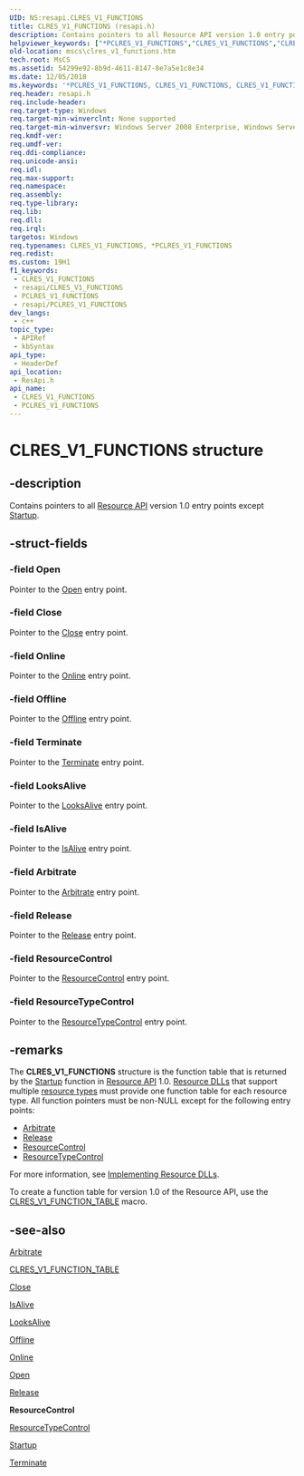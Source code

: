 ```yaml
---
UID: NS:resapi.CLRES_V1_FUNCTIONS
title: CLRES_V1_FUNCTIONS (resapi.h)
description: Contains pointers to all Resource API version 1.0 entry points except Startup.
helpviewer_keywords: ["*PCLRES_V1_FUNCTIONS","CLRES_V1_FUNCTIONS","CLRES_V1_FUNCTIONS structure [Failover Cluster]","PCLRES_V1_FUNCTIONS","PCLRES_V1_FUNCTIONS structure pointer [Failover Cluster]","_wolf_clres_v1_functions","mscs.clres_v1_functions","resapi/CLRES_V1_FUNCTIONS","resapi/PCLRES_V1_FUNCTIONS"]
old-location: mscs\clres_v1_functions.htm
tech.root: MsCS
ms.assetid: 54299e92-8b9d-4611-8147-8e7a5e1c8e34
ms.date: 12/05/2018
ms.keywords: '*PCLRES_V1_FUNCTIONS, CLRES_V1_FUNCTIONS, CLRES_V1_FUNCTIONS structure [Failover Cluster], PCLRES_V1_FUNCTIONS, PCLRES_V1_FUNCTIONS structure pointer [Failover Cluster], _wolf_clres_v1_functions, mscs.clres_v1_functions, resapi/CLRES_V1_FUNCTIONS, resapi/PCLRES_V1_FUNCTIONS'
req.header: resapi.h
req.include-header: 
req.target-type: Windows
req.target-min-winverclnt: None supported
req.target-min-winversvr: Windows Server 2008 Enterprise, Windows Server 2008 Datacenter
req.kmdf-ver: 
req.umdf-ver: 
req.ddi-compliance: 
req.unicode-ansi: 
req.idl: 
req.max-support: 
req.namespace: 
req.assembly: 
req.type-library: 
req.lib: 
req.dll: 
req.irql: 
targetos: Windows
req.typenames: CLRES_V1_FUNCTIONS, *PCLRES_V1_FUNCTIONS
req.redist: 
ms.custom: 19H1
f1_keywords:
 - CLRES_V1_FUNCTIONS
 - resapi/CLRES_V1_FUNCTIONS
 - PCLRES_V1_FUNCTIONS
 - resapi/PCLRES_V1_FUNCTIONS
dev_langs:
 - c++
topic_type:
 - APIRef
 - kbSyntax
api_type:
 - HeaderDef
api_location:
 - ResApi.h
api_name:
 - CLRES_V1_FUNCTIONS
 - PCLRES_V1_FUNCTIONS
---
```


# CLRES_V1_FUNCTIONS structure


## -description

Contains pointers to all <a href="/previous-versions/windows/desktop/mscs/resource-api">Resource API</a> version 1.0 entry 
    points except <a href="/previous-versions/windows/desktop/api/resapi/nc-resapi-pstartup_routine">Startup</a>.

## -struct-fields

### -field Open

Pointer to the <a href="/previous-versions/windows/desktop/api/resapi/nc-resapi-popen_routine">Open</a> entry point.

### -field Close

Pointer to the <a href="/previous-versions/windows/desktop/api/resapi/nc-resapi-pclose_routine">Close</a> entry point.

### -field Online

Pointer to the <a href="/previous-versions/windows/desktop/api/resapi/nc-resapi-ponline_routine">Online</a> entry point.

### -field Offline

Pointer to the <a href="/previous-versions/windows/desktop/api/resapi/nc-resapi-poffline_routine">Offline</a> entry point.

### -field Terminate

Pointer to the <a href="/previous-versions/windows/desktop/api/resapi/nc-resapi-pterminate_routine">Terminate</a> entry point.

### -field LooksAlive

Pointer to the <a href="/previous-versions/windows/desktop/api/resapi/nc-resapi-plooks_alive_routine">LooksAlive</a> entry point.

### -field IsAlive

Pointer to the <a href="/previous-versions/windows/desktop/api/resapi/nc-resapi-pis_alive_routine">IsAlive</a> entry point.

### -field Arbitrate

Pointer to the <a href="/previous-versions/windows/desktop/api/resapi/nc-resapi-parbitrate_routine">Arbitrate</a> entry point.

### -field Release

Pointer to the <a href="/previous-versions/windows/desktop/api/resapi/nc-resapi-prelease_routine">Release</a> entry point.

### -field ResourceControl

Pointer to the <a href="/previous-versions/windows/desktop/api/resapi/nc-resapi-presource_control_routine">ResourceControl</a> entry 
      point.

### -field ResourceTypeControl

Pointer to the <a href="/previous-versions/windows/desktop/api/resapi/nc-resapi-presource_type_control_routine">ResourceTypeControl</a> entry 
      point.

## -remarks

The <b>CLRES_V1_FUNCTIONS</b> structure is the function 
    table that is returned by the <a href="/previous-versions/windows/desktop/api/resapi/nc-resapi-pstartup_routine">Startup</a> function in 
    <a href="/previous-versions/windows/desktop/mscs/resource-api">Resource API</a> 1.0. 
    <a href="/previous-versions/windows/desktop/mscs/resource-dlls">Resource DLLs</a> that support multiple 
    <a href="/previous-versions/windows/desktop/mscs/resource-types">resource types</a> must provide one function table for each 
    resource type. All function pointers must be non-NULL except for the following entry points:

<ul>
<li>
<a href="/previous-versions/windows/desktop/api/resapi/nc-resapi-parbitrate_routine">Arbitrate</a>
</li>
<li>
<a href="/previous-versions/windows/desktop/api/resapi/nc-resapi-prelease_routine">Release</a>
</li>
<li>
<a href="/previous-versions/windows/desktop/api/resapi/nc-resapi-presource_control_routine">ResourceControl</a>
</li>
<li>
<a href="/previous-versions/windows/desktop/api/resapi/nc-resapi-presource_type_control_routine">ResourceTypeControl</a>
</li>
</ul>
For more information, see 
    <a href="/previous-versions/windows/desktop/mscs/implementing-resource-dlls">Implementing Resource DLLs</a>.

To create a function table for version 1.0 of the Resource API, use the 
    <a href="/previous-versions/windows/desktop/api/resapi/nf-resapi-clres_v1_function_table">CLRES_V1_FUNCTION_TABLE</a> macro.

## -see-also

<a href="/previous-versions/windows/desktop/api/resapi/nc-resapi-parbitrate_routine">Arbitrate</a>



<a href="/previous-versions/windows/desktop/api/resapi/nf-resapi-clres_v1_function_table">CLRES_V1_FUNCTION_TABLE</a>



<a href="/previous-versions/windows/desktop/api/resapi/nc-resapi-pclose_routine">Close</a>



<a href="/previous-versions/windows/desktop/api/resapi/nc-resapi-pis_alive_routine">IsAlive</a>



<a href="/previous-versions/windows/desktop/api/resapi/nc-resapi-plooks_alive_routine">LooksAlive</a>



<a href="/previous-versions/windows/desktop/api/resapi/nc-resapi-poffline_routine">Offline</a>



<a href="/previous-versions/windows/desktop/api/resapi/nc-resapi-ponline_routine">Online</a>



<a href="/previous-versions/windows/desktop/api/resapi/nc-resapi-popen_routine">Open</a>



<a href="/previous-versions/windows/desktop/api/resapi/nc-resapi-prelease_routine">Release</a>



<b>ResourceControl</b>



<a href="/previous-versions/windows/desktop/api/resapi/nc-resapi-presource_type_control_routine">ResourceTypeControl</a>



<a href="/previous-versions/windows/desktop/api/resapi/nc-resapi-pstartup_routine">Startup</a>



<a href="/previous-versions/windows/desktop/api/resapi/nc-resapi-pterminate_routine">Terminate</a>

